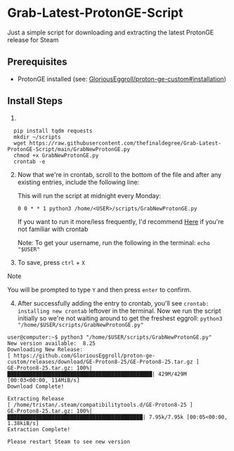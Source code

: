 # Grab-Latest-ProtonGE-Script
Just a simple script for downloading and extracting the latest ProtonGE release for Steam
 
## Prerequisites

-  ProtonGE installed (see: [GloriousEggroll/proton-ge-custom#installation](https://github.com/GloriousEggroll/proton-ge-custom#installation))


## Install Steps
1.

      
      pip install tqdm requests
      mkdir ~/scripts
      wget https://raw.githubusercontent.com/thefinaldegree/Grab-Latest-ProtonGE-Script/main/GrabNewProtonGE.py
      chmod +x GrabNewProtonGE.py
      crontab -e
      

2. Now that we're in crontab, scroll to the bottom of the file and after any existing entries, include the following line:

      This will run the script at midnight every Monday:

      `0 0 * * 1 python3 /home/<USER>/scripts/GrabNewProtonGE.py`

      If you want to run it more/less frequently, I'd recommend [Here](https://crontab.cronhub.io/) if you're not familiar with crontab
   
      Note: To get your username, run the following in the terminal: `echo "$USER"`

3. To save, press `ctrl` + `X`


> [!NOTE]
> You will be prompted to type `Y` and then press `enter` to confirm.

4. After successfully adding the entry to crontab, you'll see `crontab: installing new crontab` leftover in the terminal.
   Now we run the script initially so we're not waiting around to get the freshest eggroll:
   `python3 "/home/$USER/scripts/GrabNewProtonGE.py"`
```
user@computer:~$ python3 "/home/$USER/scripts/GrabNewProtonGE.py"
New version available:  8.25
Downloading New Release:
[ https://github.com/GloriousEggroll/proton-ge-custom/releases/download/GE-Proton8-25/GE-Proton8-25.tar.gz ]
GE-Proton8-25.tar.gz: 100%|██████████████████████████████████████████████| 429M/429M [00:03<00:00, 114MiB/s]
Download Complete!

Extracting Release
[ /home/tristan/.steam/compatibilitytools.d/GE-Proton8-25 ]
GE-Proton8-25.tar.gz: 100%|███████████████████████████████████████████| 7.95k/7.95k [00:05<00:00, 1.38kiB/s]
Extraction Complete!

Please restart Steam to see new version
```

